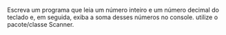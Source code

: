 Escreva um programa que leia um número inteiro e um número decimal do teclado e, em seguida, exiba a soma desses números no console.  utilize o pacote/classe Scanner.

